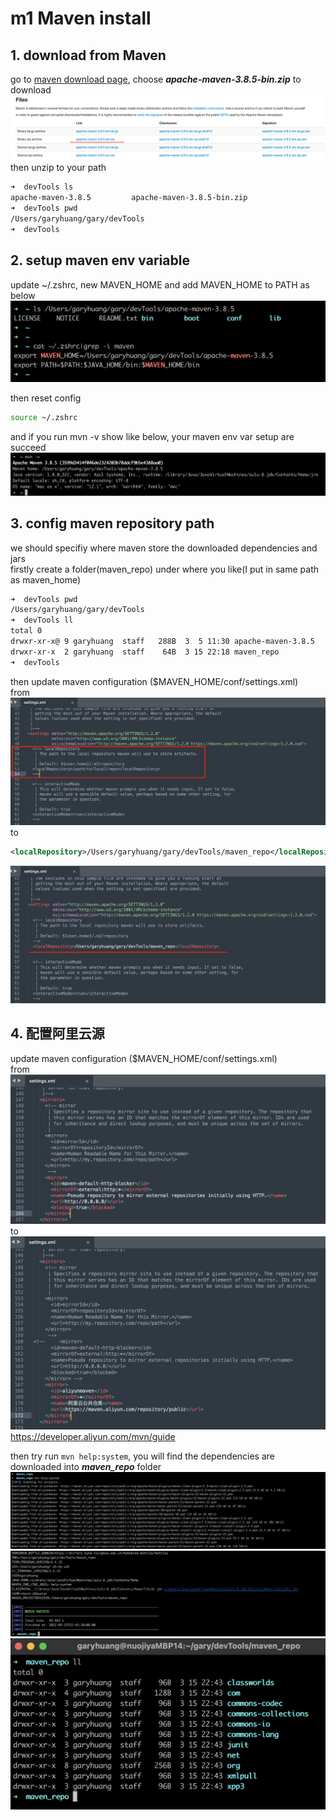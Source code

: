 # m1 Maven install

## 1. download from Maven
go to [maven download page](https://maven.apache.org/download.cgi), choose ***apache-maven-3.8.5-bin.zip*** to download
![download maven](./markdown_source/pic/note_maven_install_1.png)
then unzip to your path
```bash
➜  devTools ls
apache-maven-3.8.5         apache-maven-3.8.5-bin.zip
➜  devTools pwd                      
/Users/garyhuang/gary/devTools
➜  devTools 
```

## 2. setup maven env variable
update ~/.zshrc, new MAVEN_HOME and add MAVEN_HOME to PATH as below
![update .zshrc](./markdown_source/pic/note_maven_install_2.png)

then reset config
```bash
source ~/.zshrc
```
and if you run mvn -v show like below, your maven env var setup are succeed
![mvn -v](./markdown_source/pic/note_maven_install_3.png)

## 3. config maven repository path
we should specifiy where maven store the downloaded dependencies and jars  
firstly create a folder(maven_repo) under where you like(I put in same path as maven_home) 
```bash
➜  devTools pwd
/Users/garyhuang/gary/devTools
➜  devTools ll
total 0
drwxr-xr-x@ 9 garyhuang  staff   288B  3  5 11:30 apache-maven-3.8.5
drwxr-xr-x  2 garyhuang  staff    64B  3 15 22:18 maven_repo
➜  devTools
```
then update maven configuration ($MAVEN_HOME/conf/settings.xml)  
from
![before update settings.xml](./markdown_source/pic/note_maven_install_4.png)
to
```xml
<localRepository>/Users/garyhuang/gary/devTools/maven_repo</localRepository>
```
![after update settings.xml](./markdown_source/pic/note_maven_install_5.png)

## 4. 配置阿里云源
update maven configuration ($MAVEN_HOME/conf/settings.xml)  
from
![before update settings.xml](./markdown_source/pic/note_maven_install_6.png)
to  
![after update settings.xml](./markdown_source/pic/note_maven_install_7.png)
https://developer.aliyun.com/mvn/guide  

then try run ```mvn help:system```, you will find the dependencies are downloaded into ***maven_repo*** folder 
![mvn help:system ](./markdown_source/pic/note_maven_install_8.png)
![mvn help:system ](./markdown_source/pic/note_maven_install_9.png)
![check maven_repo](./markdown_source/pic/note_maven_install_10.png)

